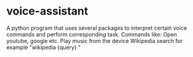 # voice-assistant

A python program that uses several packages to interpret certain voice commands and perform corresponding task.
Commands like:
Open youtube, google etc.
Play music from the device
Wikipedia search for example "wikipedia {query} "
